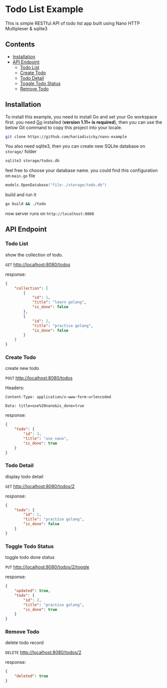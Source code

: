 # Todo List Example

This is simple RESTful API of todo list app built using Nano HTTP Multiplexer & sqlite3

## Contents

- [Installation](#installation)
- [API Endpoint](#api-endpoint)
  - [Todo List](#todo-list)
  - [Create Todo](#create-todo)
  - [Todo Detail](#todo-detail)
  - [Toggle Todo Status](#toggle-todo-status)
  - [Remove Todo](#remove-todo)

## Installation

To install this example, you need to install Go and set your Go workspace first.
you need [Go](https://golang.org/) installed (**version 1.11+ is required**), then you can use the below Git command to copy this project into your locale.

```bash
git clone https://github.com/hariadivicky/nano-example
```

You also need sqlite3, then you can create new SQLite database on `storage/` folder

```bash
sqlite3 storage/todos.db
```

feel free to choose your database name. you could find this configuration on `main.go` file

```go
models.OpenDatabase("file:./storage/todo.db")
```

build and run it

```bash
go build && ./todo
```

now server runs on `http://localhost:8080`

## API Endpoint

### Todo List

show the collection of todo.

`GET` [http://localhost:8080/todos](http://localhost:8080/todos)

response:

```json
{
    "collection": [
        {
            "id": 1,
            "title": "learn golang",
            "is_done": false
        },
        {
            "id": 2,
            "title": "practice golang",
            "is_done": false
        }
    ]
}
```

### Create Todo

create new todo

`POST` [http://localhost:8080/todos](http://localhost:8080/todos)

Headers:

`Content-Type: application/x-www-form-urlencoded`

`Data: title=use%20nano&is_done=true`

response:

```json
{
    "todo": {
        "id": 3,
        "title": "use nano",
        "is_done": true
    }
}
```

### Todo Detail

display todo detail

`GET` [http://localhost:8080/todos/2](http://localhost:8080/todos/2)

response:

```json
{
    "todo": {
        "id": 2,
        "title": "practice golang",
        "is_done": false
    }
}
```

### Toggle Todo Status

toggle todo done status

`PUT` [http://localhost:8080/todos/2/toggle](http://localhost:8080/todos/2/toggle)

response:

```json
{
    "updated": true,
    "todo": {
        "id": 2,
        "title": "practice golang",
        "is_done": true
    }
}
```

### Remove Todo

delete todo record

`DELETE` [http://localhost:8080/todos/2](http://localhost:8080/todos/2)

response:

```json
{
    "deleted": true
}
```
